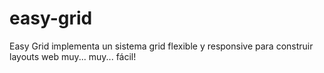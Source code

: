 # easy-grid
Easy Grid implementa un sistema grid flexible y responsive para construir layouts web muy... muy... fácil!

